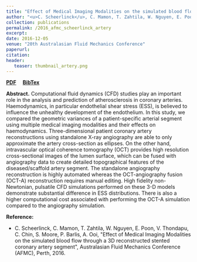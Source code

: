 ```yaml
---
title: "Effect of Medical Imaging Modalities on the simulated blood flow through a 3D reconstructed stented coronary artery segment"
author: "<u>C. Scheerlinck</u>, C. Mamon, T. Zahtila, W. Nguyen, E. Poon, V. Thondapu, C. Chin, S. Moore, P. Barlis, A. Ooi"
collection: publications
permalink: /2016_afmc_scheerlinck_artery
excerpt: 
date: 2016-12-05
venue: "20th Australasian Fluid Mechanics Conference"
paperurl: 
citation:
header:
   teaser: thumbnail_artery.png
---
```


<a href="http://cedric-scheerlinck.github.io/files/2016_afmc_scheerlinck_artery.pdf" target="_blank"><b>PDF</b></a>&emsp;
<a href="http://cedric-scheerlinck.github.io/files/2016_afmc_artery_bibtex.txt" target="_blank"><b>BibTex</b></a>


<b>Abstract.</b> Computational fluid dynamics (CFD) studies play an important role in the analysis and prediction of atherosclerosis in coronary arteries. Haemodynamics, in particular endothelial shear stress (ESS), is believed to influence the unhealthy development of the endothelium. In this study, we compared the geometric variances of a patient-specific arterial segment using multiple medical imaging modalities and their effects on haemodynamics. Three-dimensional patient coronary artery reconstructions using standalone X-ray angiography are able to only approximate the artery cross-section as ellipses. On the other hand, intravascular optical coherence tomography (OCT) provides high resolution cross-sectional images of the lumen surface, which can be fused with angiography data to create detailed topographical features of the diseased/scaffold artery segment. The standalone angiography reconstruction is highly automated whereas the OCT-angiography fusion (OCT-A) reconstruction requires manual editing. High fidelity non-Newtonian, pulsatile CFD simulations performed on these 3-D models demonstrate substantial difference in ESS distributions. There is also a higher computational cost associated with performing the OCT-A simulation compared to the angiography simulation.

<b>Reference:</b>
* C. Scheerlinck, C. Mamon, T. Zahtila, W. Nguyen, E. Poon, V. Thondapu, C. Chin, S. Moore, P. Barlis, A. Ooi, "Effect of Medical Imaging Modalities on the simulated blood flow through a 3D reconstructed stented coronary artery segment", Australasian Fluid Mechanics Conference (AFMC), Perth, 2016.

